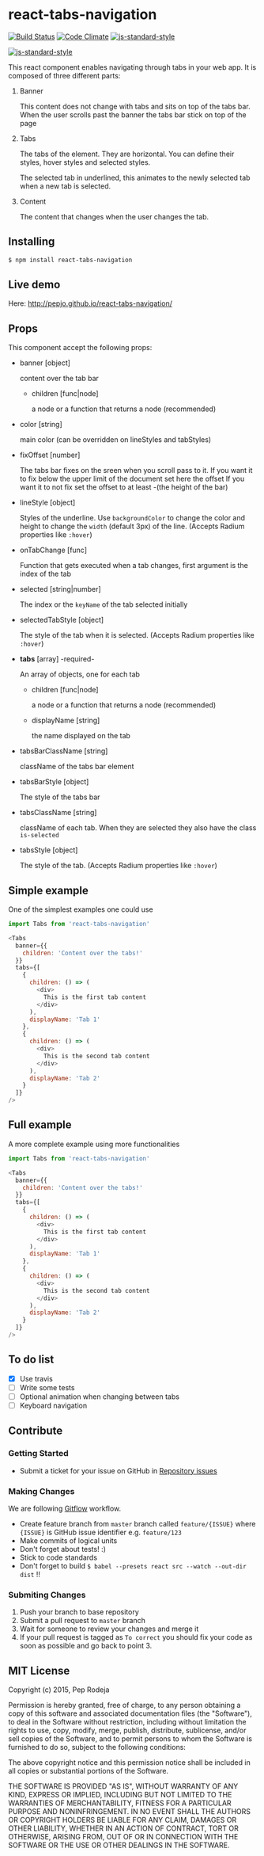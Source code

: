 react-tabs-navigation
=====================
[![Build Status](https://travis-ci.org/pepjo/react-tabs-navigation.svg)](https://travis-ci.org/pepjo/react-tabs-navigation) [![Code Climate](https://codeclimate.com/github/pepjo/react-tabs-navigation/badges/gpa.svg)](https://codeclimate.com/github/pepjo/react-tabs-navigation) [![js-standard-style](https://img.shields.io/badge/code%20style-standard-brightgreen.svg)](http://standardjs.com/)

[![js-standard-style](https://cdn.rawgit.com/feross/standard/master/badge.svg)](https://github.com/feross/standard)

This react component enables navigating through tabs in your web app.
It is composed of three different parts:

1. Banner

   This content does not change with tabs and sits on top of the tabs bar. When the user scrolls past the banner the tabs bar stick on top of the page

2. Tabs

   The tabs of the element. They are horizontal. You can define their styles, hover styles and selected styles.

   The selected tab in underlined, this animates to the newly selected tab when a new tab is selected.

3. Content

   The content that changes when the user changes the tab.

Installing
----------

```bash
$ npm install react-tabs-navigation
```

Live demo
---------

Here: http://pepjo.github.io/react-tabs-navigation/

Props
-----

This component accept the following props:

* banner [object]

  content over the tab bar

  * children [func|node]

    a node or a function that returns a node (recommended)

* color [string]

  main color (can be overridden on lineStyles and tabStyles)

* fixOffset [number]

  The tabs bar fixes on the sreen when you scroll pass to it.
  If you want it to fix below the upper limit of the document set here the offset
  If you want it to not fix set the offset to at least -(the height of the bar)

* lineStyle [object]

  Styles of the underline.
  Use `backgroundColor` to change the color and height to change the `width` (default 3px) of the line.
  (Accepts Radium properties like `:hover`)

* onTabChange [func]

  Function that gets executed when a tab changes, first argument is the index of the tab

* selected [string|number]

  The index or the `keyName` of the tab selected initially

* selectedTabStyle [object]

  The style of the tab when it is selected.
  (Accepts Radium properties like `:hover`)

* **tabs** [array] -required-

  An array of objects, one for each tab

  * children [func|node]

    a node or a function that returns a node (recommended)

  * displayName [string]

    the name displayed on the tab

* tabsBarClassName [string]

  className of the tabs bar element

* tabsBarStyle [object]

  The style of the tabs bar

* tabsClassName [string]

  className of each tab. When they are selected they also have the class `is-selected`

* tabsStyle [object]

  The style of the tab.
  (Accepts Radium properties like `:hover`)

Simple example
--------------

One of the simplest examples one could use

````javascript
import Tabs from 'react-tabs-navigation'

<Tabs
  banner={{
    children: 'Content over the tabs!'
  }}
  tabs={[
    {
      children: () => (
        <div>
          This is the first tab content
        </div>
      ),
      displayName: 'Tab 1'
    },
    {
      children: () => (
        <div>
          This is the second tab content
        </div>
      ),
      displayName: 'Tab 2'
    }
  ]}
/>
````

Full example
------------

A more complete example using more functionalities

````javascript
import Tabs from 'react-tabs-navigation'

<Tabs
  banner={{
    children: 'Content over the tabs!'
  }}
  tabs={[
    {
      children: () => (
        <div>
          This is the first tab content
        </div>
      ),
      displayName: 'Tab 1'
    },
    {
      children: () => (
        <div>
          This is the second tab content
        </div>
      ),
      displayName: 'Tab 2'
    }
  ]}
/>
````

To do list
----------

- [x] Use travis
- [ ] Write some tests
- [ ] Optional animation when changing between tabs
- [ ] Keyboard navigation

Contribute
------------

### Getting Started

* Submit a ticket for your issue on GitHub in [Repository issues](https://github.com/pepjo/react-tabs-navigation/issues)

### Making Changes
We are following [Gitflow](http://nvie.com/posts/a-successful-git-branching-model/) workflow.

* Create feature branch from `master` branch called `feature/{ISSUE}` where `{ISSUE}` is GitHub issue identifier e.g. `feature/123`
* Make commits of logical units
* Don't forget about tests! :)
* Stick to code standards
* Don't forget to build `$ babel --presets react src --watch --out-dir dist` !!



### Submiting Changes

1. Push your branch to base repository
2. Submit a pull request to `master` branch
3. Wait for someone to review your changes and merge it
4. If your pull request is tagged as `To correct` you should fix your code as soon as possible and go back to point 3.

MIT License
------------

Copyright (c) 2015, Pep Rodeja

Permission is hereby granted, free of charge, to any person obtaining a copy
of this software and associated documentation files (the "Software"), to deal
in the Software without restriction, including without limitation the rights
to use, copy, modify, merge, publish, distribute, sublicense, and/or sell
copies of the Software, and to permit persons to whom the Software is
furnished to do so, subject to the following conditions:

The above copyright notice and this permission notice shall be included in
all copies or substantial portions of the Software.

THE SOFTWARE IS PROVIDED "AS IS", WITHOUT WARRANTY OF ANY KIND, EXPRESS OR
IMPLIED, INCLUDING BUT NOT LIMITED TO THE WARRANTIES OF MERCHANTABILITY,
FITNESS FOR A PARTICULAR PURPOSE AND NONINFRINGEMENT.  IN NO EVENT SHALL THE
AUTHORS OR COPYRIGHT HOLDERS BE LIABLE FOR ANY CLAIM, DAMAGES OR OTHER
LIABILITY, WHETHER IN AN ACTION OF CONTRACT, TORT OR OTHERWISE, ARISING FROM,
OUT OF OR IN CONNECTION WITH THE SOFTWARE OR THE USE OR OTHER DEALINGS IN
THE SOFTWARE.
